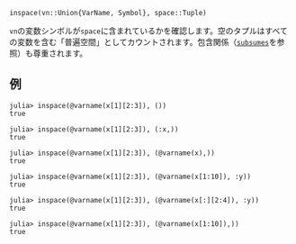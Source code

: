 ```
inspace(vn::Union{VarName, Symbol}, space::Tuple)
```

`vn`の変数シンボルが`space`に含まれているかを確認します。空のタプルはすべての変数を含む「普遍空間」としてカウントされます。包含関係（[`subsumes`](@ref)を参照）も尊重されます。

## 例

```jldoctest
julia> inspace(@varname(x[1][2:3]), ())
true

julia> inspace(@varname(x[1][2:3]), (:x,))
true

julia> inspace(@varname(x[1][2:3]), (@varname(x),))
true

julia> inspace(@varname(x[1][2:3]), (@varname(x[1:10]), :y))
true

julia> inspace(@varname(x[1][2:3]), (@varname(x[:][2:4]), :y))
true

julia> inspace(@varname(x[1][2:3]), (@varname(x[1:10]),))
true
```
